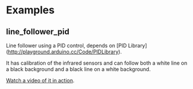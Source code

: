 Examples
========

line_follower_pid
-----------------

Line follower using a PID control, depends on [PID Library]
(http://playground.arduino.cc/Code/PIDLibrary).

It has calibration of the infrared sensors and can follow both a white line on 
a black background and a black line on a white background.

[Watch a video of it in action](http://webm.host/619ab).